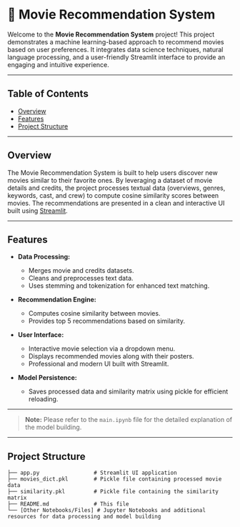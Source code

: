 # 🎥 Movie Recommendation System

Welcome to the **Movie Recommendation System** project! This project demonstrates a machine learning-based approach to recommend movies based on user preferences. It integrates data science techniques, natural language processing, and a user-friendly Streamlit interface to provide an engaging and intuitive experience.

---

## Table of Contents

- [Overview](#overview)
- [Features](#features)
- [Project Structure](#project-structure)

---

## Overview

The Movie Recommendation System is built to help users discover new movies similar to their favorite ones. By leveraging a dataset of movie details and credits, the project processes textual data (overviews, genres, keywords, cast, and crew) to compute cosine similarity scores between movies. The recommendations are presented in a clean and interactive UI built using [Streamlit](https://streamlit.io/).

---

## Features

- **Data Processing:**  
  - Merges movie and credits datasets.
  - Cleans and preprocesses text data.
  - Uses stemming and tokenization for enhanced text matching.

- **Recommendation Engine:**  
  - Computes cosine similarity between movies.
  - Provides top 5 recommendations based on similarity.

- **User Interface:**  
  - Interactive movie selection via a dropdown menu.
  - Displays recommended movies along with their posters.
  - Professional and modern UI built with Streamlit.

- **Model Persistence:**  
  - Saves processed data and similarity matrix using pickle for efficient reloading.

---
> **Note:** Please refer to the `main.ipynb` file for the detailed explanation of the model building.
---
## Project Structure

```plaintext
├── app.py                 # Streamlit UI application
├── movies_dict.pkl        # Pickle file containing processed movie data
├── similarity.pkl         # Pickle file containing the similarity matrix
├── README.md              # This file
└── [Other Notebooks/Files] # Jupyter Notebooks and additional resources for data processing and model building
```
